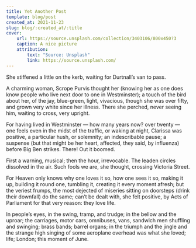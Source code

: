 ```yaml
---
title: Yet Another Post
template: blog/post
created_at: 2021-11-23
slug: blog/:created_at/:title
cover:
    url: https://source.unsplash.com/collection/3403106/800x450?3
    caption: A nice picture
    attribution:
        text: "Source: Unsplash"
        link: https://source.unsplash.com/
---
```


She stiffened a little on the kerb, waiting for Durtnall’s van to pass.

A charming woman, Scrope Purvis thought her (knowing her as one does know people who live next door to one in Westminster); a touch of the bird about her, of the jay, blue-green, light, vivacious, though she was over fifty, and grown very white since her illness. There she perched, never seeing him, waiting to cross, very upright.

For having lived in Westminster — how many years now? over twenty — one feels even in the midst of the traffic, or waking at night, Clarissa was positive, a particular hush, or solemnity; an indescribable pause; a suspense (but that might be her heart, affected, they said, by influenza) before Big Ben strikes. There! Out it boomed.

First a warning, musical; then the hour, irrevocable. The leaden circles dissolved in the air. Such fools we are, she thought, crossing Victoria Street.

For Heaven only knows why one loves it so, how one sees it so, making it up, building it round one, tumbling it, creating it every moment afresh; but the veriest frumps, the most dejected of miseries sitting on doorsteps (drink their downfall) do the same; can’t be dealt with, she felt positive, by Acts of Parliament for that very reason: they love life.

In people’s eyes, in the swing, tramp, and trudge; in the bellow and the uproar; the carriages, motor cars, omnibuses, vans, sandwich men shuffling and swinging; brass bands; barrel organs; in the triumph and the jingle and the strange high singing of some aeroplane overhead was what she loved; life; London; this moment of June.
